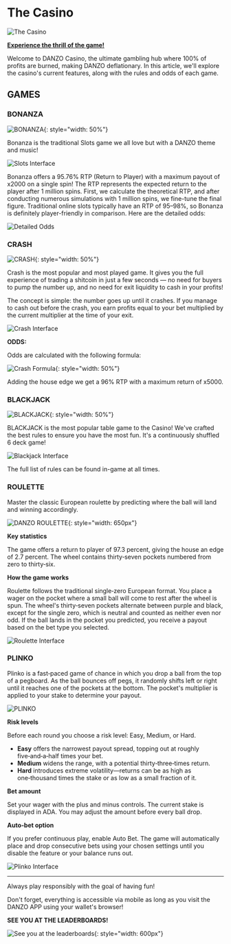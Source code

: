 # The Casino

![The Casino](../images/Casino.jpg)

**[Experience the thrill of the game!](https://danzo.gg/#/games)**

Welcome to DANZO Casino, the ultimate gambling hub where 100% of profits are burned, making DANZO deflationary. In this article, we'll explore the casino's current features, along with the rules and odds of each game.

## GAMES

### BONANZA

![BONANZA](../images/slots.webp){: style="width: 50%"}

Bonanza is the traditional Slots game we all love but with a DANZO theme and music!

![Slots Interface](../images/slots2.webp)

Bonanza offers a 95.76% RTP (Return to Player) with a maximum payout of x2000 on a single spin! The RTP represents the expected return to the player after 1 million spins. First, we calculate the theoretical RTP, and after conducting numerous simulations with 1 million spins, we fine-tune the final figure. Traditional online slots typically have an RTP of 95–98%, so Bonanza is definitely player-friendly in comparison. Here are the detailed odds:

![Detailed Odds](../images/slots3.webp)

### CRASH

![CRASH](../images/crash1.webp){: style="width: 50%"}

Crash is the most popular and most played game. It gives you the full experience of trading a shitcoin in just a few seconds — no need for buyers to pump the number up, and no need for exit liquidity to cash in your profits!

The concept is simple: the number goes up until it crashes. If you manage to cash out before the crash, you earn profits equal to your bet multiplied by the current multiplier at the time of your exit.

![Crash Interface](../images/crash2.webp)

**ODDS:**

Odds are calculated with the following formula:

![Crash Formula](../images/crash3.webp){: style="width: 50%"}

Adding the house edge we get a 96% RTP with a maximum return of x5000.

### BLACKJACK

![BLACKJACK](../images/blackjack1.webp){: style="width: 50%"}

BLACKJACK is the most popular table game to the Casino! We've crafted the best rules to ensure you have the most fun. It's a continuously shuffled 6 deck game!

![Blackjack Interface](../images/blackjack2.webp)

The full list of rules can be found in-game at all times.

### ROULETTE

Master the classic European roulette by predicting where the ball will land and winning accordingly.

![DANZO ROULETTE](../images/roulette1.jpg){: style="width: 650px"}

**Key statistics**

The game offers a return to player of 97.3 percent, giving the house an edge of 2.7 percent. The wheel contains thirty‑seven pockets numbered from zero to thirty‑six.

**How the game works**

Roulette follows the traditional single‑zero European format. You place a wager on the pocket where a small ball will come to rest after the wheel is spun. The wheel's thirty‑seven pockets alternate between purple and black, except for the single zero, which is neutral and counted as neither even nor odd. If the ball lands in the pocket you predicted, you receive a payout based on the bet type you selected.

![Roulette Interface](../images/roulette2.png)

### PLINKO

Plinko is a fast‑paced game of chance in which you drop a ball from the top of a pegboard. As the ball bounces off pegs, it randomly shifts left or right until it reaches one of the pockets at the bottom. The pocket's multiplier is applied to your stake to determine your payout.

![PLINKO](../images/plinko1.png)

**Risk levels**

Before each round you choose a risk level: Easy, Medium, or Hard.

- **Easy** offers the narrowest payout spread, topping out at roughly five‑and‑a‑half times your bet.
- **Medium** widens the range, with a potential thirty‑three‑times return.
- **Hard** introduces extreme volatility—returns can be as high as one‑thousand times the stake or as low as a small fraction of it.

**Bet amount**

Set your wager with the plus and minus controls. The current stake is displayed in ADA. You may adjust the amount before every ball drop.

**Auto‑bet option**

If you prefer continuous play, enable Auto Bet. The game will automatically place and drop consecutive bets using your chosen settings until you disable the feature or your balance runs out.

![Plinko Interface](../images/plinko2.png)

---

Always play responsibly with the goal of having fun!

Don't forget, everything is accessible via mobile as long as you visit the DANZO APP using your wallet's browser!

**SEE YOU AT THE LEADERBOARDS!**

![See you at the leaderboards](../images/gamesend.webp){: style="width: 600px"}
